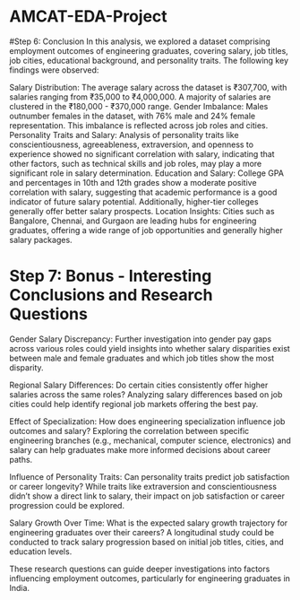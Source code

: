 # AMCAT-EDA-Project

#Step 6: Conclusion
In this analysis, we explored a dataset comprising employment outcomes of engineering graduates, covering salary, job titles, job cities, educational background, and personality traits. The following key findings were observed:

Salary Distribution: The average salary across the dataset is ₹307,700, with salaries ranging from ₹35,000 to ₹4,000,000. A majority of salaries are clustered in the ₹180,000 - ₹370,000 range.
Gender Imbalance: Males outnumber females in the dataset, with 76% male and 24% female representation. This imbalance is reflected across job roles and cities.
Personality Traits and Salary: Analysis of personality traits like conscientiousness, agreeableness, extraversion, and openness to experience showed no significant correlation with salary, indicating that other factors, such as technical skills and job roles, may play a more significant role in salary determination.
Education and Salary: College GPA and percentages in 10th and 12th grades show a moderate positive correlation with salary, suggesting that academic performance is a good indicator of future salary potential. Additionally, higher-tier colleges generally offer better salary prospects.
Location Insights: Cities such as Bangalore, Chennai, and Gurgaon are leading hubs for engineering graduates, offering a wide range of job opportunities and generally higher salary packages.
# Step 7: Bonus - Interesting Conclusions and Research Questions
Gender Salary Discrepancy: Further investigation into gender pay gaps across various roles could yield insights into whether salary disparities exist between male and female graduates and which job titles show the most disparity.

Regional Salary Differences: Do certain cities consistently offer higher salaries across the same roles? Analyzing salary differences based on job cities could help identify regional job markets offering the best pay.

Effect of Specialization: How does engineering specialization influence job outcomes and salary? Exploring the correlation between specific engineering branches (e.g., mechanical, computer science, electronics) and salary can help graduates make more informed decisions about career paths.

Influence of Personality Traits: Can personality traits predict job satisfaction or career longevity? While traits like extraversion and conscientiousness didn’t show a direct link to salary, their impact on job satisfaction or career progression could be explored.

Salary Growth Over Time: What is the expected salary growth trajectory for engineering graduates over their careers? A longitudinal study could be conducted to track salary progression based on initial job titles, cities, and education levels.

These research questions can guide deeper investigations into factors influencing employment outcomes, particularly for engineering graduates in India.
